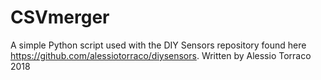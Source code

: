 # CSVmerger
A simple Python script used with the DIY Sensors repository found here https://github.com/alessiotorraco/diysensors.
Written by Alessio Torraco 2018
